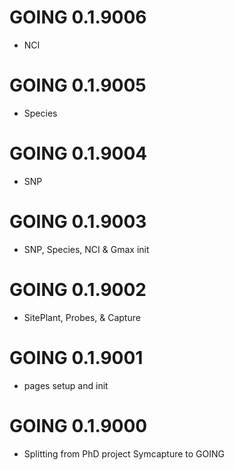 # GOING 0.1.9006
* NCI

# GOING 0.1.9005
* Species

# GOING 0.1.9004
* SNP

# GOING 0.1.9003
* SNP, Species, NCI & Gmax init

# GOING 0.1.9002
* SitePlant, Probes, & Capture

# GOING 0.1.9001
* pages setup and init

# GOING 0.1.9000 
* Splitting from PhD project Symcapture to GOING

